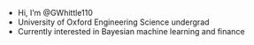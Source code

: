 - Hi, I’m @GWhittle110
- University of Oxford Engineering Science undergrad
- Currently interested in Bayesian machine learning and finance
